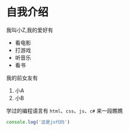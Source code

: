 # 自我介绍
我叫小Z,我的爱好有
* 看电影
* 打游戏
* 听音乐
* 看书

我的前女友有
1. 小A
2. 小B

学过的编程语言有 `html`、`css`、`js`、`c#`
来一段瞧瞧
```javascript
console.log('这是js代码')
```
